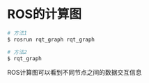 # ROS的计算图

```bash
# 方法1
$ rosrun rqt_graph rqt_graph

# 方法2
$ rqt_graph
```

ROS计算图可以看到不同节点之间的数据交互信息

